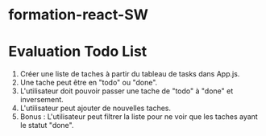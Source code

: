 # formation-react-SW
# Evaluation Todo List

1. Créer une liste de taches à partir du tableau de tasks dans App.js.
2. Une tache peut être en "todo" ou "done".
3. L'utilisateur doit pouvoir passer une tache de "todo" à "done" et inversement.
4. L'utilisateur peut ajouter de nouvelles taches.
5. Bonus : L'utilisateur peut filtrer la liste pour ne voir que les taches ayant le statut "done".

